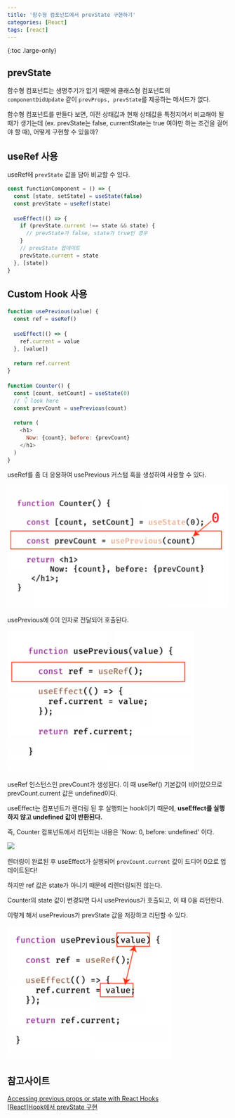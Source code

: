 ```yaml
---
title: '함수형 컴포넌트에서 prevState 구현하기'
categories: [React]
tags: [react]
---
```


{:toc .large-only}

## prevState

함수형 컴포넌트는 생명주기가 없기 때문에 클래스형 컴포넌트의 `componentDidUpdate` 같이 `prevProps, prevState`를 제공하는 메서드가 없다.

함수형 컴포넌트를 만들다 보면, 이전 상태값과 현재 상태값을 특정지어서 비교해야 될 때가 생기는데 (ex. prevState는 false, currentState는 true 여야만 하는 조건을 걸어야 할 때), 어떻게 구현할 수 있을까?

## useRef 사용

useRef에 `prevState` 값을 담아 비교할 수 있다.

```js
const functionComponent = () => {
  const [state, setState] = useState(false)
  const prevState = useRef(state)

  useEffect(() => {
    if (prevState.current !== state && state) {
      // prevState가 false, state가 true인 경우
    }
    // prevState 업데이트
    prevState.current = state
  }, [state])
}
```

## Custom Hook 사용

```js
function usePrevious(value) {
  const ref = useRef()

  useEffect(() => {
    ref.current = value
  }, [value])

  return ref.current
}

function Counter() {
  const [count, setCount] = useState(0)
  // 👇 look here
  const prevCount = usePrevious(count)

  return (
    <h1>
      Now: {count}, before: {prevCount}
    </h1>
  )
}
```

useRef를 좀 더 응용하여 usePrevious 커스텀 훅을 생성하여 사용할 수 있다.

<img src="/assets/img/blog/2022-05-22-prevState_01.png">

usePrevious에 0이 인자로 전달되어 호출된다.

<img src="/assets/img/blog/2022-05-22-prevState_02.png">

useRef 인스턴스인 prevCount가 생성된다. 이 때 useRef() 기본값이 비어있으므로 prevCount.current 값은 undefined이다.

useEffect는 컴포넌트가 렌더링 된 후 실행되는 hook이기 때문에, **useEffect를 실행하지 않고 undefined 값이 반환된다.**

즉, Counter 컴포넌트에서 리턴되는 내용은 'Now: 0, before: undefined' 이다.

<img src="/assets/img/blog/2022-05-22-prevState_03.png">

렌더링이 완료된 후 useEffect가 실행되어 `prevCount.current` 값이 드디어 0으로 업데이트된다!

하지만 ref 값은 state가 아니기 때문에 리렌더링되진 않는다.

Counter의 state 값이 변경되면 다시 usePrevious가 호출되고, 이 때 0을 리턴한다.

이렇게 해서 usePrevious가 prevState 값을 저장하고 리턴할 수 있다.

<img src="/assets/img/blog/2022-05-22-prevState_04.png">

## 참고사이트

[Accessing previous props or state with React Hooks](https://blog.logrocket.com/accessing-previous-props-state-react-hooks/#custom-hook-useprevious-hook)<br/>
[[React]Hook에서 prevState 구현](https://developer-talk.tistory.com/224)
